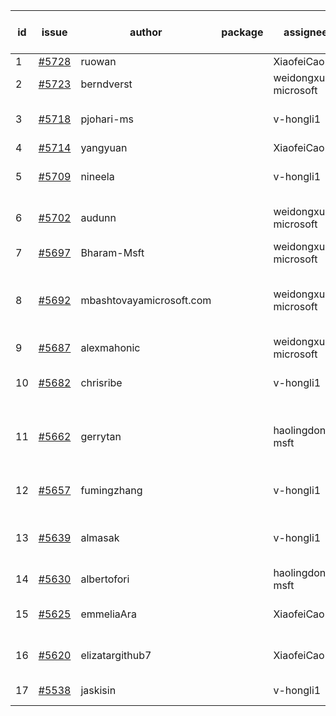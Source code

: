 | id | issue | author | package | assignee | bot advice | created date of issue | target release date | date from target |
| ------ | ------ | ------ | ------ | ------ | ------ | ------ | ------ | :-----: |
| 1 | [#5728](https://github.com/Azure/sdk-release-request/issues/5728) | ruowan |  | XiaofeiCao | new issue. | 11-15 | 12-26 |  |
| 2 | [#5723](https://github.com/Azure/sdk-release-request/issues/5723) | berndverst |  | weidongxu-microsoft | new issue. | 11-15 | 12-27 |  |
| 3 | [#5718](https://github.com/Azure/sdk-release-request/issues/5718) | pjohari-ms |  | v-hongli1 | Attention to inconsistent tag. | 11-13 | 12-27 |  |
| 4 | [#5714](https://github.com/Azure/sdk-release-request/issues/5714) | yangyuan |  | XiaofeiCao | new issue. | 11-11 | 12-27 |  |
| 5 | [#5709](https://github.com/Azure/sdk-release-request/issues/5709) | nineela |  | v-hongli1 | Attention to inconsistent tag. | 11-11 | 11-22 |  |
| 6 | [#5702](https://github.com/Azure/sdk-release-request/issues/5702) | audunn |  | weidongxu-microsoft | Attention to inconsistent tag. | 11-07 | 11-22 |  |
| 7 | [#5697](https://github.com/Azure/sdk-release-request/issues/5697) | Bharam-Msft |  | weidongxu-microsoft | FirstBeta. TypeSpec. | 11-07 | 11-22 |  |
| 8 | [#5692](https://github.com/Azure/sdk-release-request/issues/5692) | mbashtovayamicrosoft.com |  | weidongxu-microsoft | new comment. Attention to inconsistent tag. | 11-06 | 11-22 |  |
| 9 | [#5687](https://github.com/Azure/sdk-release-request/issues/5687) | alexmahonic |  | weidongxu-microsoft | new issue. | 11-05 | 11-22 |  |
| 10 | [#5682](https://github.com/Azure/sdk-release-request/issues/5682) | chrisribe |  | v-hongli1 | new issue. FirstGA. TypeSpec. | 11-05 | 11-22 |  |
| 11 | [#5662](https://github.com/Azure/sdk-release-request/issues/5662) | gerrytan |  | haolingdong-msft | new issue. new comment. FirstBeta. TypeSpec. | 11-04 | 11-21 |  |
| 12 | [#5657](https://github.com/Azure/sdk-release-request/issues/5657) | fumingzhang |  | v-hongli1 | Attention to inconsistent tag. | 10-30 | 11-21 |  |
| 13 | [#5639](https://github.com/Azure/sdk-release-request/issues/5639) | almasak |  | v-hongli1 | new issue. new comment. FirstBeta. | 10-23 | 11-21 |  |
| 14 | [#5630](https://github.com/Azure/sdk-release-request/issues/5630) | albertofori |  | haolingdong-msft | new issue. | 10-22 | 11-22 |  |
| 15 | [#5625](https://github.com/Azure/sdk-release-request/issues/5625) | emmeliaAra |  | XiaofeiCao | Attention to inconsistent tag. | 10-22 | 11-22 |  |
| 16 | [#5620](https://github.com/Azure/sdk-release-request/issues/5620) | elizatargithub7 |  | XiaofeiCao | new issue. FirstGA. TypeSpec. | 10-16 | 11-22 |  |
| 17 | [#5538](https://github.com/Azure/sdk-release-request/issues/5538) | jaskisin |  | v-hongli1 | FirstGA. TypeSpec. | 09-27 | 11-22 |  |
